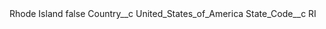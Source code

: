 <?xml version="1.0" encoding="UTF-8"?>
<CustomMetadata xmlns="http://soap.sforce.com/2006/04/metadata" xmlns:xsi="http://www.w3.org/2001/XMLSchema-instance" xmlns:xsd="http://www.w3.org/2001/XMLSchema">
    <label>Rhode Island</label>
    <protected>false</protected>
    <values>
        <field>Country__c</field>
        <value xsi:type="xsd:string">United_States_of_America</value>
    </values>
    <values>
        <field>State_Code__c</field>
        <value xsi:type="xsd:string">RI</value>
    </values>
</CustomMetadata>
